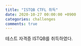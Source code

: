 ```yaml
---
title: "ISTQB CTFL 취득"
date: 2020-10-27 00:00:00 +0900
categories: challenges
comments: true
---
```


테스트 자격증 ISTQB를 취득하였다.

